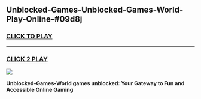 
## Unblocked-Games-Unblocked-Games-World-Play-Online-#09d8j
<h3>
<a href="https://premium.freeplayer.one?title=Unblocked-Games-World&ref=27F">CLICK TO PLAY</a></h3>
<hr>

<h3>
<a href="https://premium.freeplayer.one?title=Unblocked-Games-World&ref=27F">CLICK 2 PLAY</a>
  
</h3>

<a href="https://premium.freeplayer.one?title=Unblocked-Games-World&ref=27F"><img src="https://clearcache.store/games.png"></a>


**Unblocked-Games-World games unblocked: Your Gateway to Fun and Accessible Online Gaming**
